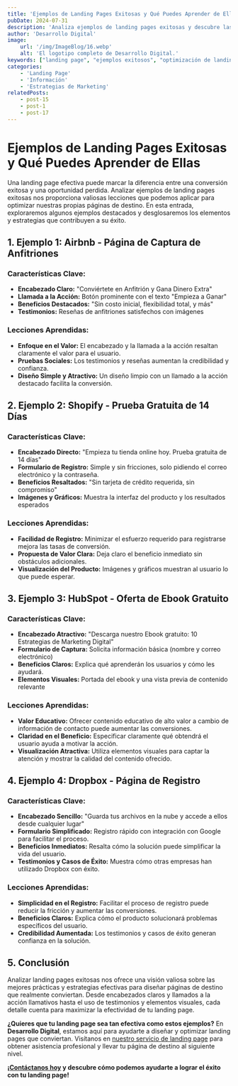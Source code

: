```yaml
---
title: 'Ejemplos de Landing Pages Exitosas y Qué Puedes Aprender de Ellas'
pubDate: 2024-07-31
description: 'Analiza ejemplos de landing pages exitosas y descubre las estrategias y elementos clave que puedes aplicar para mejorar tu propia página de destino y aumentar tus conversiones.'
author: 'Desarrollo Digital'
image:
    url: '/img/ImageBlog/16.webp'
    alt: 'El logotipo completo de Desarrollo Digital.'
keywords: ["landing page", "ejemplos exitosos", "optimización de landing page", "estrategias de conversión", "diseño web", "casos de éxito", "mejores prácticas", "análisis web"]
categories:
    - 'Landing Page'
    - 'Información'
    - 'Estrategias de Marketing'
relatedPosts: 
    - post-15
    - post-1
    - post-17
---
```


# Ejemplos de Landing Pages Exitosas y Qué Puedes Aprender de Ellas

Una landing page efectiva puede marcar la diferencia entre una conversión exitosa y una oportunidad perdida. Analizar ejemplos de landing pages exitosas nos proporciona valiosas lecciones que podemos aplicar para optimizar nuestras propias páginas de destino. En esta entrada, exploraremos algunos ejemplos destacados y desglosaremos los elementos y estrategias que contribuyen a su éxito.

## 1. Ejemplo 1: Airbnb - Página de Captura de Anfitriones

### **Características Clave:**
- **Encabezado Claro:** "Conviértete en Anfitrión y Gana Dinero Extra"
- **Llamada a la Acción:** Botón prominente con el texto "Empieza a Ganar"
- **Beneficios Destacados:** "Sin costo inicial, flexibilidad total, y más"
- **Testimonios:** Reseñas de anfitriones satisfechos con imágenes

### **Lecciones Aprendidas:**
- **Enfoque en el Valor:** El encabezado y la llamada a la acción resaltan claramente el valor para el usuario.
- **Pruebas Sociales:** Los testimonios y reseñas aumentan la credibilidad y confianza.
- **Diseño Simple y Atractivo:** Un diseño limpio con un llamado a la acción destacado facilita la conversión.

## 2. Ejemplo 2: Shopify - Prueba Gratuita de 14 Días

### **Características Clave:**
- **Encabezado Directo:** "Empieza tu tienda online hoy. Prueba gratuita de 14 días"
- **Formulario de Registro:** Simple y sin fricciones, solo pidiendo el correo electrónico y la contraseña.
- **Beneficios Resaltados:** "Sin tarjeta de crédito requerida, sin compromiso"
- **Imágenes y Gráficos:** Muestra la interfaz del producto y los resultados esperados

### **Lecciones Aprendidas:**
- **Facilidad de Registro:** Minimizar el esfuerzo requerido para registrarse mejora las tasas de conversión.
- **Propuesta de Valor Clara:** Deja claro el beneficio inmediato sin obstáculos adicionales.
- **Visualización del Producto:** Imágenes y gráficos muestran al usuario lo que puede esperar.

## 3. Ejemplo 3: HubSpot - Oferta de Ebook Gratuito

### **Características Clave:**
- **Encabezado Atractivo:** "Descarga nuestro Ebook gratuito: 10 Estrategias de Marketing Digital"
- **Formulario de Captura:** Solicita información básica (nombre y correo electrónico)
- **Beneficios Claros:** Explica qué aprenderán los usuarios y cómo les ayudará.
- **Elementos Visuales:** Portada del ebook y una vista previa de contenido relevante

### **Lecciones Aprendidas:**
- **Valor Educativo:** Ofrecer contenido educativo de alto valor a cambio de información de contacto puede aumentar las conversiones.
- **Claridad en el Beneficio:** Especificar claramente qué obtendrá el usuario ayuda a motivar la acción.
- **Visualización Atractiva:** Utiliza elementos visuales para captar la atención y mostrar la calidad del contenido ofrecido.

## 4. Ejemplo 4: Dropbox - Página de Registro

### **Características Clave:**
- **Encabezado Sencillo:** "Guarda tus archivos en la nube y accede a ellos desde cualquier lugar"
- **Formulario Simplificado:** Registro rápido con integración con Google para facilitar el proceso.
- **Beneficios Inmediatos:** Resalta cómo la solución puede simplificar la vida del usuario.
- **Testimonios y Casos de Éxito:** Muestra cómo otras empresas han utilizado Dropbox con éxito.

### **Lecciones Aprendidas:**
- **Simplicidad en el Registro:** Facilitar el proceso de registro puede reducir la fricción y aumentar las conversiones.
- **Beneficios Claros:** Explica cómo el producto solucionará problemas específicos del usuario.
- **Credibilidad Aumentada:** Los testimonios y casos de éxito generan confianza en la solución.

## 5. Conclusión

Analizar landing pages exitosas nos ofrece una visión valiosa sobre las mejores prácticas y estrategias efectivas para diseñar páginas de destino que realmente conviertan. Desde encabezados claros y llamados a la acción llamativos hasta el uso de testimonios y elementos visuales, cada detalle cuenta para maximizar la efectividad de tu landing page.

**¿Quieres que tu landing page sea tan efectiva como estos ejemplos?** En **Desarrollo Digital**, estamos aquí para ayudarte a diseñar y optimizar landing pages que conviertan. Visítanos en [nuestro servicio de landing page](https://desarrollo-digital.com/servicios/landingpage/) para obtener asistencia profesional y llevar tu página de destino al siguiente nivel.

**¡[Contáctanos hoy](https://desarrollo-digital.com/servicios/landingpage/) y descubre cómo podemos ayudarte a lograr el éxito con tu landing page!**

